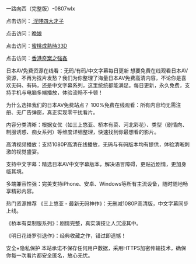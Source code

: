  一路向西（完整版）-0807wlx


点击访问：<a href="https://heiliaowzu4ur.pages.dev"> 淫賤四大才子</a>

点击访问：<a href="https://heiliaozj3tjd.pages.dev">晚娘</a>

点击访问：<a href="https://gfd-5xg.pages.dev/">蜜桃成熟時33D</a>

点击访问：<a href="https://fdhf-454.pages.dev/">香港奇案之強姦</a>


日本AV免费资源在线看：无码/有码/中文字幕每日更新
想要免费在线观看日本AV资源，不再为找片发愁？我们为你整理了海量日本AV免费高清内容，不论你是喜欢无码、有码，还是中文字幕系列，这里统统都能满足。每日更新，永久免费，支持手机与电脑多端播放，体验流畅不卡顿！

为什么选择我们的日本AV免费站点？
100%免费在线观看：所有内容均无需注册、无广告弹窗，真正实现零干扰看片。

内容分类清晰：根据女优（如三上悠亚、桥本有菜、河北彩花）、类型（剧情向、制服诱惑、痴女系列）等维度详细整理，快速找到你最想看的影片。

高清视频播放：支持1080P高清在线播放，无码与有码版本均有提供，体验清晰刺激的视觉盛宴。

支持中文字幕：精选日本AV中文字幕版本，解决语言障碍，更贴近剧情，更加身临其境。

多端兼容性强：完美支持iPhone、安卓、Windows等所有主流设备，随时随地畅享精彩内容。

热门资源推荐
《三上悠亚 - 最新无码神作》：无删减1080P高清版，中文字幕同步上线。

《桥本有菜制服系列》：剧情完整，真实演技让人沉浸其中。

《明日花绮罗引退作》：经典收藏之作，错过即遗憾！

安全+隐私保护
本站承诺不保存任何用户数据，采用HTTPS加密传输技术，确保你每一次看片都安全匿名，放心无忧。




<span style="display:none;">[Canonical link]( https://github.com/wlx080725/12344 ）</span>
